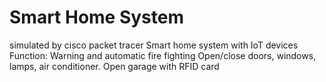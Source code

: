 # Smart Home System
 simulated by cisco packet tracer
Smart home system with IoT devices
Function:
Warning and automatic fire fighting
Open/close doors, windows, lamps, air conditioner.
Open garage with RFID card
